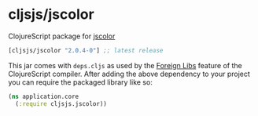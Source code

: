 # cljsjs/jscolor

ClojureScript package for [jscolor][]

[](dependency)
```clojure
[cljsjs/jscolor "2.0.4-0"] ;; latest release
```
[](/dependency)

This jar comes with `deps.cljs` as used by the [Foreign Libs][flibs] feature
of the ClojureScript compiler. After adding the above dependency to your project
you can require the packaged library like so:

```clojure
(ns application.core
  (:require cljsjs.jscolor))
```

[flibs]: https://github.com/clojure/clojurescript/wiki/Packaging-Foreign-Dependencies
[jscolor]: http://jscolor.com
